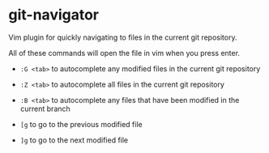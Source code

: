 # git-navigator

Vim plugin for quickly navigating to files in the current git repository.

All of these commands will open the file in vim when you press enter.

- `:G <tab>` to autocomplete any modified files in the current git repository
- `:Z <tab>` to autocomplete all files in the current git repository
- `:B <tab>` to autocomplete any files that have been modified in the current branch

- `[g` to go to the previous modified file
- `]g` to go to the next modified file
